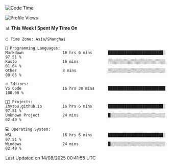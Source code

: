 <!--START_SECTION:waka-->
![Code Time](http://img.shields.io/badge/Code%20Time-3%2C075%20hrs%2043%20mins-blue)

![Profile Views](http://img.shields.io/badge/Profile%20Views-0-blue)

📊 **This Week I Spent My Time On** 

```text
🕑︎ Time Zone: Asia/Shanghai

💬 Programming Languages: 
Markdown                 16 hrs 6 mins       ████████████████████████░   97.51 % 
Kusto                    16 mins             ░░░░░░░░░░░░░░░░░░░░░░░░░   01.64 % 
Other                    8 mins              ░░░░░░░░░░░░░░░░░░░░░░░░░   00.85 % 

🔥 Editors: 
VS Code                  16 hrs 30 mins      █████████████████████████   100.00 % 

🐱‍💻 Projects: 
Zhytou.github.io         16 hrs 6 mins       ████████████████████████░   97.51 % 
Unknown Project          24 mins             █░░░░░░░░░░░░░░░░░░░░░░░░   02.49 % 

💻 Operating System: 
WSL                      16 hrs 6 mins       ████████████████████████░   97.51 % 
Windows                  24 mins             █░░░░░░░░░░░░░░░░░░░░░░░░   02.49 % 
```


 Last Updated on 14/08/2025 00:41:55 UTC
<!--END_SECTION:waka-->